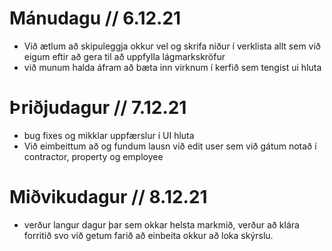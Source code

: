 # Mánudagu // 6.12.21
- Við ætlum að skipuleggja okkur vel og skrifa niður í verklista allt sem við eigum eftir að gera til að uppfylla lágmarkskröfur
- við munum halda áfram að bæta inn virknum í kerfið sem tengist ui hluta
# Þriðjudagur // 7.12.21
- bug fixes og mikklar uppfærslur í UI hluta
- Við eimbeittum að og fundum lausn við edit user sem við gátum notað í contractor, property og employee

# Miðvikudagur // 8.12.21
- verður langur dagur þar sem okkar helsta markmið,
verður að klára forritið svo við getum farið að einbeita okkur að loka skýrslu.
